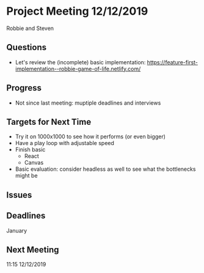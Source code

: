 # Project Meeting 12/12/2019

Robbie and Steven

## Questions
- Let's review the (incomplete) basic implementation: https://feature-first-implementation--robbie-game-of-life.netlify.com/


## Progress

- Not since last meeting: muptiple deadlines and interviews

## Targets for Next Time

- Try it on 1000x1000 to see how it performs (or even bigger)
- Have a play loop with adjustable speed
- Finish basic
  - React
  - Canvas
- Basic evaluation: consider headless as well to see what the bottlenecks might be


## Issues


## Deadlines

January

## Next Meeting

11:15 12/12/2019
